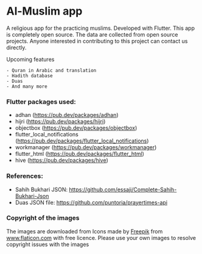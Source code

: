 # Al-Muslim app

A religious app for the practicing muslims. Developed with Flutter. This app is completely open source. The data are collected from open source projects.
Anyone interested in contributing to this project can contact us directly.

Upcoming features

    - Quran in Arabic and translation
    - Hadith database
    - Duas
    - And many more

### Flutter packages used:
- adhan (https://pub.dev/packages/adhan)
- hijri (https://pub.dev/packages/hijri)
- objectbox (https://pub.dev/packages/objectbox)
- flutter_local_notifications (https://pub.dev/packages/flutter_local_notifications)
- workmanager (https://pub.dev/packages/workmanager)
- flutter_html (https://pub.dev/packages/flutter_html)
- hive (https://pub.dev/packages/hive)

### References:        
- Sahih Bukhari JSON: <a href="https://raw.githubusercontent.com/essaji/Complete-Sahih-Bukhari-Json/master/sahih_bukhari.json" title="sahih bukhari">https://github.com/essaji/Complete-Sahih-Bukhari-Json</a>
- Duas JSON file: <a href="https://github.com/puntoria/prayertimes-api/blob/master/run_results.json" title="prayertimes api">https://github.com/puntoria/prayertimes-api</a> 

### Copyright of the images

The images are downloaded from Icons made by <a href="https://www.flaticon.com/authors/freepik" title="Freepik">Freepik</a> from <a href="https://www.flaticon.com/" title="Flaticon">www.flaticon.com</a> with free licence. Please use your own images to resolve copyright issues with the images



